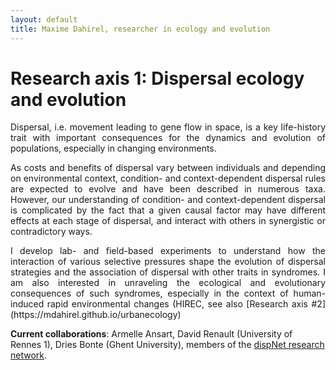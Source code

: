 ```yaml
---
layout: default
title: Maxime Dahirel, researcher in ecology and evolution
---
```


# Research axis 1: Dispersal ecology and evolution

<p style='text-align: justify'>Dispersal, i.e. movement leading to gene flow in space, is a key life-history trait with important consequences for the dynamics and evolution of populations, especially in changing environments.</p>

<p style='text-align: justify'>As costs and benefits of dispersal vary between individuals and depending on environmental context, condition- and context-dependent dispersal rules are expected to evolve and have been described in numerous taxa. However, our understanding of condition- and context-dependent dispersal is complicated by the fact that a given causal factor may have different effects at each stage of dispersal, and interact with others in synergistic or contradictory ways.</p>
	
<p style='text-align: justify'>I develop lab- and field-based experiments to understand how the interaction of various selective pressures shape the evolution of dispersal strategies and the association of dispersal with other traits in syndromes. I am also interested in unraveling the ecological and evolutionary consequences of such syndromes, especially in the context of human-induced rapid environmental changes (HIREC, see also [Research axis #2](https://mdahirel.github.io/urbanecology)</p>

**Current collaborations**: Armelle Ansart, David Renault (University of Rennes 1), Dries Bonte (Ghent University), 
	members of the [dispNet research network](https://dispnet.github.io/).

